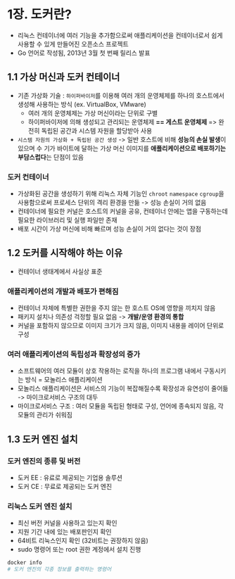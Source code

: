 # 1장. 도커란?

- 리눅스 컨테이너에 여러 기능을 추가함으로써 애플리케이션을 컨테이너로서 쉽게 사용할 수 있게 만들어진 오픈소스 프로젝트
- Go 언어로 작성됨, 2013년 3월 첫 번째 릴리스 발표

## 1.1 가상 머신과 도커 컨테이너

- 기존 가상화 기술 : `하이퍼바이저`를 이용해 여러 개의 운영체제를 하나의 호스트에서 생성해 사용하는 방식 (ex. VirtualBox, VMware)
    - 여러 개의 운영체제는 가상 머신이라는 단위로 구별
    - 하이퍼바이저에 의해 생성되고 관리되는 운영체제 **== 게스트 운영체제** => 완전히 독립된 공간과 시스템 자원을 할당받아 사용
- `시스템 자원의 가상화 + 독립된 공간 생성` -> 일반 호스트에 비해 **성능의 손실 발생**이 있으며 수 기가 바이트에 달하는 가상 머신 이미지를 **애플리케이션으로 배포하기는 부담스럽다**는 단점이 있음

### 도커 컨테이너

- 가상화된 공간을 생성하기 위해 리눅스 자체 기능인 `chroot` `namespace` `cgroup`을 사용함으로써 프로세스 단위의 격리 환경을 만듦 -> 성능 손실이 거의 없음
- 컨테이너에 필요한 커널은 호스트의 커널을 공유, 컨테이너 안에는 앱을 구동하는데 필요한 라이브러리 및 실행 파일만 존재
- 배포 시간이 가상 머신에 비해 빠르며 성능 손실이 거의 없다는 것이 장점

## 1.2 도커를 시작해야 하는 이유

- 컨테이너 생태계에서 사실상 표준

### 애플리케이션의 개발과 배포가 편해짐

- 컨테이너 자체에 특별한 권한을 주지 않는 한 호스트 OS에 영향을 끼치지 않음
- 패키지 설치나 의존성 걱정할 필요 없음 -> **개발/운영 환경의 통합**
- 커널을 포함하지 않으므로 이미지 크기가 크지 않음, 이미지 내용을 레이어 단위로 구성

### 여러 애플리케이션의 독립성과 확장성의 증가

- 소프트웨어의 여러 모듈이 상호 작용하는 로직을 하나의 프로그램 내에서 구동시키는 방식 = 모놀리스 애플리케이션
- 모놀리스 애플리케이션은 서비스의 기능이 복잡해질수록 확장성과 유연성이 줄어듦 -> 마이크로서비스 구조의 대두
- 마이크로서비스 구조 : 여러 모듈을 독립된 형태로 구성, 언어에 종속되지 않음, 각 모듈의 관리가 쉬워짐

## 1.3 도커 엔진 설치

### 도커 엔진의 종류 및 버전

- 도커 EE : 유료로 제공되는 기업용 솔루션
- 도커 CE : 무료로 제공되는 도커 엔진

### 리눅스 도커 엔진 설치

- 최신 버전 커널을 사용하고 있는지 확인
- 지원 기간 내에 있는 배포판인지 확인
- 64비트 리눅스인지 확인 (32비트는 권장하지 않음)
- sudo 명령어 또는 root 권한 계정에서 설치 진행

```bash
docker info
# 도커 엔진의 각종 정보를 출력하는 명령어
```

